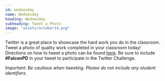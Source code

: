 ```yaml
---
id: wednesday 
name: Wednesday
heading: Wednesday
subheading: Tweet a Photo 
image: "assets/october14.png"
---
```


Twitter is a great place to showcase the hard work you do in the classroom. Tweet a photo of quality work completed in your classroom today! Directions on how to tweet a photo can be found [here](https://support.twitter.com/articles/20156423). Be sure to include **\#FalconPD** in your tweet to participate in the Twitter Challenge.

*Important: Be cautious when tweeting. Please do not include any student identifiers.*
